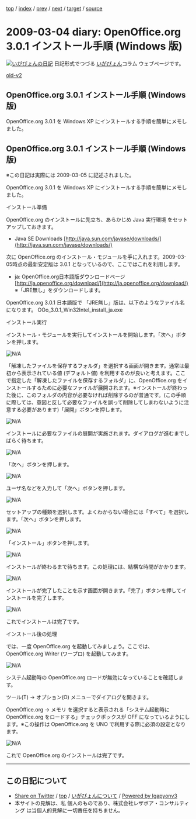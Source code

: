 [top](../index.html) 
 / [index](index.html) 
 / [prev](ig090303.html) 
 / [next](ig090306.html) 
 / [target](http://www.igapyon.jp/igapyon/diary/2009/ig090304.html) 
 / [source](https://github.com/igapyon/diary/blob/master/2009/ig090304.src.md) 

2009-03-04 diary: OpenOffice.org 3.0.1 インストール手順 (Windows 版)
=====================================================================================================
[![いがぴょんの日記](http://www.igapyon.jp/igapyon/diary/images/iga200306s.jpg "いがぴょん")](http://www.igapyon.jp/igapyon/diary/memo/memoigapyon.html) 日記形式でつづる [いがぴょん](http://www.igapyon.jp/igapyon/diary/memo/memoigapyon.html)コラム ウェブページです。

[old-v2](ig090304-orig.html)

## OpenOffice.org 3.0.1 インストール手順 (Windows 版)

OpenOffice.org 3.0.1  を Windows XP にインストールする手順を簡単にメモしました。


## OpenOffice.org 3.0.1 インストール手順 (Windows 版)

※この日記は実際には 2009-03-05 に記述されました。

OpenOffice.org 3.0.1  を Windows XP にインストールする手順を簡単にメモしました。

インストール準備

OpenOffice.org のインストールに先立ち、あらかじめ Java 実行環境 をセットアップしておきます。

* Java SE Downloads
  [http://java.sun.com/javase/downloads/](http://java.sun.com/javase/downloads/)

次に OpenOffice.org のインストール・モジュールを手に入れます。2009-03-05時点の最新安定版は 3.0.1 となっているので、ここではこれを利用します。

* ja: OpenOffice.org日本語版ダウンロードページ
  [http://ja.openoffice.org/download/](http://ja.openoffice.org/download/)
  ※「JRE無し」をダウンロードします。

OpenOffice.org 3.0.1 日本語版で 「JRE無し」版は、以下のようなファイル名になります。
OOo_3.0.1_Win32Intel_install_ja.exe

インストール実行

インストール・モジュールを実行してインストールを開始します。「次へ」ボタンを押します。

![N/A](http://www.igapyon.jp/igapyon/image/diary/2009/20090304ooo001.png)

「解凍したファイルを保存するフォルダ」を選択する画面が開きます。通常は最初から表示されている値 (デフォルト値) を利用するのが良いと考えます。ここで指定した「解凍したファイルを保存するフォルダ」に、OpenOffice.org をインストールするために必要なファイルが展開されます。※インストールが終わった後に、このフォルダの内容が必要なければ削除するのが普通です。(この手順に際しては、意図と反して必要なファイルを誤って削除してしまわないように注意する必要があります)「展開」ボタンを押します。

![N/A](http://www.igapyon.jp/igapyon/image/diary/2009/20090304ooo002.png)

インストールに必要なファイルの展開が実施されます。ダイアログが進むまでしばらく待ちます。

![N/A](http://www.igapyon.jp/igapyon/image/diary/2009/20090304ooo003.png)

「次へ」ボタンを押します。

![N/A](http://www.igapyon.jp/igapyon/image/diary/2009/20090304ooo004.png)

ユーザ名などを入力して「次へ」ボタンを押します。

![N/A](http://www.igapyon.jp/igapyon/image/diary/2009/20090304ooo005.png)

セットアップの種類を選択します。よくわからない場合には「すべて」を選択します。「次へ」ボタンを押します。

![N/A](http://www.igapyon.jp/igapyon/image/diary/2009/20090304ooo006.png)

「インストール」ボタンを押します。

![N/A](http://www.igapyon.jp/igapyon/image/diary/2009/20090304ooo007.png)

インストールが終わるまで待ちます。この処理には、結構な時間がかかります。

![N/A](http://www.igapyon.jp/igapyon/image/diary/2009/20090304ooo008.png)

インストールが完了したことを示す画面が開きます。「完了」ボタンを押してインストールを完了します。

![N/A](http://www.igapyon.jp/igapyon/image/diary/2009/20090304ooo009.png)

これでインストールは完了です。

インストール後の処理

では、一度 OpenOffice.org を起動してみましょう。ここでは、OpenOffice.org Writer (ワープロ) を起動してみます。

![N/A](http://www.igapyon.jp/igapyon/image/diary/2009/20090304ooo011.png)

システム起動時の OpenOffice.org ロードが無効になっていることを確認します。

ツール(T) → オプション(O) メニューでダイアログを開きます。

OpenOffice.org → メモリ を選択すると表示される「システム起動時に OpenOffice.org をロードする」チェックボックスが
OFF になっているようにします。※この操作は OpenOffice.org を UNO で利用する際に必須の設定となります。

![N/A](http://www.igapyon.jp/igapyon/image/diary/2009/20090304ooo012.png)

これで OpenOffice.org のインストールは完了です。


----------------------------------------------------------------------------------------------------

## この日記について

* [Share on Twitter](https://twitter.com/intent/tweet?hashtags=igapyon%2Cdiary%2C%E3%81%84%E3%81%8C%E3%81%B4%E3%82%87%E3%82%93&text=OpenOffice.org+3.0.1+%E3%82%A4%E3%83%B3%E3%82%B9%E3%83%88%E3%83%BC%E3%83%AB%E6%89%8B%E9%A0%86+%28Windows+%E7%89%88%29&url=http%3A%2F%2Fwww.igapyon.jp%2Figapyon%2Fdiary%2F2009%2Fig090304.html) / [top](../index.html) / [いがぴょんについて](http://www.igapyon.jp/igapyon/diary/memo/memoigapyon.html) / [Powered by Igapyonv3](https://github.com/igapyon/igapyonv3)
* 本サイトの見解は、私 個人のものであり、株式会社レザボア・コンサルティング は当個人的見解に一切責任を持ちません。 
